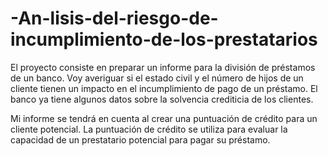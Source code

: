 # -An-lisis-del-riesgo-de-incumplimiento-de-los-prestatarios
El proyecto consiste en preparar un informe para la división de préstamos de un banco. Voy averiguar si el estado civil y el número de hijos de un cliente tienen un impacto en el incumplimiento de pago de un préstamo. El banco ya tiene algunos datos sobre la solvencia crediticia de los clientes.

Mi informe se tendrá en cuenta al crear una puntuación de crédito para un cliente potencial. La puntuación de crédito se utiliza para evaluar la capacidad de un prestatario potencial para pagar su préstamo.
